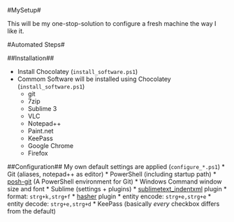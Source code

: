 #MySetup#

This will be my one-stop-solution to configure a fresh machine the way I like it.


#Automated Steps#

##Installation##

 - Install Chocolatey (`install_software.ps1`)
 - Commom Software will be installed using Chocolatey (`install_software.ps1`)
	* git
	* 7zip
	* Sublime 3
	* VLC
	* Notepad++
	* Paint.net
	* KeePass
	* Google Chrome
	* Firefox

##Configuration##
My own default settings are applied (`configure_*.ps1`)
 	* Git (aliases, notepad++ as editor)
 	* PowerShell (including startup path)
		* [posh-git](https://github.com/dahlbyk/posh-git) (A PowerShell environment for Git)
 	* Windows Command window size and font
 	* Sublime (settings + plugins)
		* [sublimetext_indentxml](https://github.com/alek-sys/sublimetext_indentxml) plugin
			* format: `strg+k,strg+f`
		* [hasher](https://github.com/dangelov/hasher) plugin
			* entity encode: `strg+e,strg+e`
			* entity decode: `strg+e,strg+d`
 	* KeePass (basically _every_ checkbox differs from the default)
